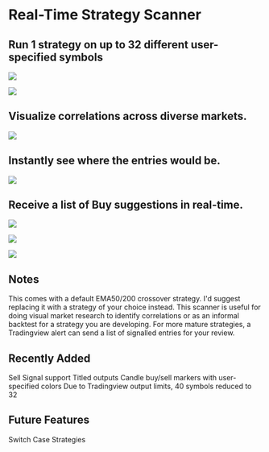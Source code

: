 # Real-Time Strategy Scanner 

## Run 1 strategy on up to 32 different user-specified symbols

<img src="https://s3.tradingview.com/snapshots/w/W5hf0Xwe.png"></img>

<img src="https://i.imgur.com/5EdG2x7.png"></img>

## Visualize correlations across diverse markets.

<img src="https://s3.tradingview.com/snapshots/n/NgANsKiC.png"></img>

## Instantly see where the entries would be.

<img src="https://s3.tradingview.com/snapshots/n/nmFqcXjt.png"></img>

## Receive a list of Buy suggestions in real-time.  

<img src="https://i.imgur.com/KBOWC9v.png"></img>

<img src="https://i.imgur.com/P2czHtb.jpg"></img>

<img src="https://s3.tradingview.com/snapshots/h/h57kaOkI.png"></img>

## Notes

This comes with a default EMA50/200 crossover strategy.  I'd suggest replacing it with a strategy of your choice instead.  This scanner is useful for doing visual market research to identify correlations or as an informal backtest for a strategy you are developing.  For more mature strategies, a Tradingview alert can send a list of signalled entries for your review.

## Recently Added

Sell Signal support
Titled outputs
Candle buy/sell markers with user-specified colors
Due to Tradingview output limits, 40 symbols reduced to 32

## Future Features

Switch Case Strategies

